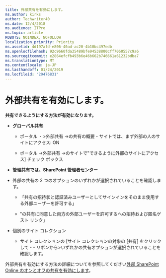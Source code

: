 ```yaml
---
title: 外部共有を有効にします。
ms.author: kirks
author: Techwriter40
ms.date: 12/4/2018
ms.audience: ITPro
ms.topic: article
ROBOTS: NOINDEX, NOFOLLOW
localization_priority: Priority
ms.assetid: 4d197afd-e806-40ad-ac20-4b10bc497edb
ms.openlocfilehash: 92c9660fda35489bfe94538800cff7060557c9a6
ms.sourcegitcommit: e2864efcfb493b6e46b662b746661a61232bdba7
ms.translationtype: MT
ms.contentlocale: ja-JP
ms.lasthandoff: 01/24/2019
ms.locfileid: "29476831"
---
```

# <a name="enable-external-sharing"></a>外部共有を有効にします。

 **共有できるようにする方法が有効になります。**
  
- **グローバル共有**
    
  - ポータル ・\>外部共有 -\>の共有の概要 - サイトでは、まず外部の人のサイトにアクセス: ON
    
  - ポータル -\>外部共有 -\>のサイトで"できるように外部のサイトにアクセス] チェック ボックス
    
- **管理共有では、SharePoint 管理者センター**
    
- 外部の共有の 2 つのオプションのいずれかが選択されていることを確認します。
    
  - 「共有の招待状と認証済みユーザーとしてサインインをそのまま使用する外部ユーザーを許可する」
    
  - "の共有に同意した両方の外部ユーザーを許可するへの招待および匿名ゲスト リンク」
    
- 個別のサイト コレクション
    
  - サイト コレクションの [サイト コレクションの対象の [共有] をクリックして - - リボンから\>いずれかの共有オプションが選択されていることを確認します。
    
外部共有を有効にする方法の詳細についてを参照してください[外部 SharePoint Online のオンとオフの共有を有効にします](https://go.microsoft.com/fwlink/?linkid=2047681&amp;clcid=0x409)。
  

